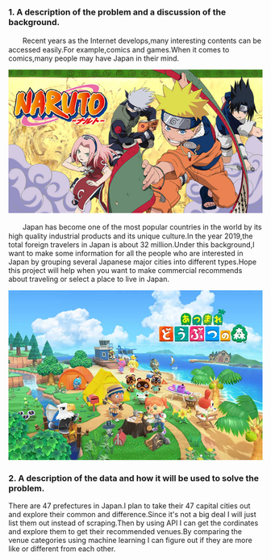 ### 1. A description of the problem and a discussion of the background.
　　Recent years as the Internet develops,many interesting contents can be accessed easily.For example,comics and games.When it comes to comics,many people may have Japan in their 
mind.

<div align="center">    
<img src="naruto.jpg" width = 600 />
</div>

　　Japan has become one of the most popular countries in the world by its high quality industrial products and its unique culture.In the year 2019,the total foreign travelers 
in Japan is about 32 million.Under this background,I want to make some information for all the people who are interested in Japan by grouping several Japanese major cities into 
different types.Hope this project will help when you want to make commercial recommends about traveling or select a place to live in Japan.
<div  align="center">    
<img src="どうぶつの森.jpg" width = 600 />
</div>


### 2. A description of the data and how it will be used to solve the problem.
There are 47 prefectures in Japan.I plan to take their 47 capital cities out and explore their common and difference.Since it's not a big deal I will just list them out 
instead of scraping.Then by using API I can get the cordinates and explore them to get their recommended venues.By comparing the venue categories using machine learning I can 
figure out if they are more like or different from each other.
